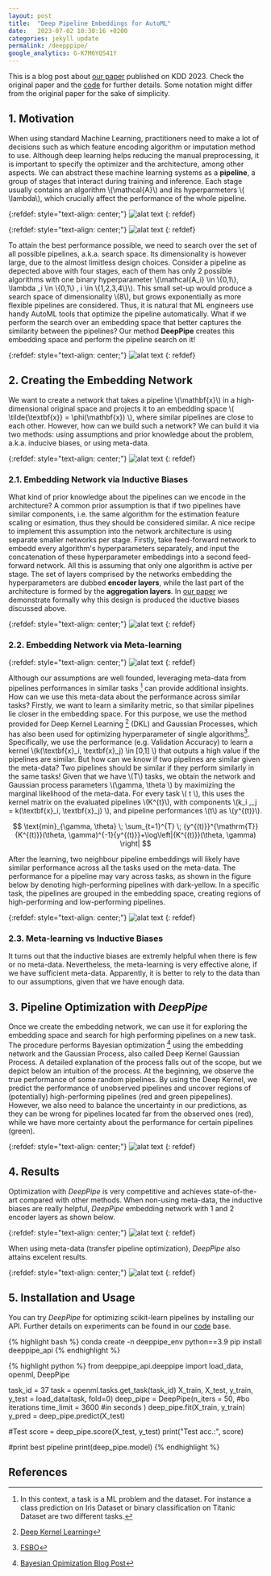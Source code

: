```yaml
---
layout: post
title:  "Deep Pipeline Embeddings for AutoML"
date:   2023-07-02 10:30:16 +0200
categories: jekyll update
permalink: /deepppipe/
google_analytics: G-K7M6YQS41Y
---
```


<script src="https://cdn.mathjax.org/mathjax/latest/MathJax.js?config=TeX-AMS-MML_HTMLorMML" type="text/javascript" ></script>

This is a blog post about [our paper][our-paper] published on KDD 2023. Check the original paper and the [code][code] for further details. Some notation might differ from the original paper for the sake of simplicity.

## 1. Motivation

When using standard Machine Learning, practitioners need to make a lot of decisions such as which feature encoding algorithm or imputation method to use. Although deep learning helps reducing the manual preprocessing, it is important to specify the optimizer and the architecture, among other aspects. We can abstract these machine learning systems as a **pipeline**, a group of stages that interact during training and inference. Each stage usually contains an algorithm \\(\mathcal{A}\\) and its hyperparmeters \\( \lambda\\), which crucially affect the performance of the whole pipeline. 


{:refdef: style="text-align: center;"}
![alat text](/assets/images/deeppipe/standard_ml_pipeline.svg "Example of Standard ML Pipeline")
{: refdef}


{:refdef: style="text-align: center;"}
![alat text](/assets/images/deeppipe/deep_learning_pipeline.svg "Example of Deep Learning Pipeline")
{: refdef}

To attain the best performance possible, we need to search over the set of all possible pipelines, a.k.a. search space. Its dimensionality is however large, due to the almost limitless design choices. Consider a pipeline as depected above with four stages, each of them has only 2 possible algorithms with one binary hyperparameter \\(\mathcal{A_i} \in \\{0,1\\}, \lambda _i \in \\{0,1\\} , i \in  \\{1,2,3,4\\}\\). This small set-up would produce a search space of dimensionality \\(8\\), but grows exponentially  as more flexible pipelines are considered. Thus, it is natural that ML engineers use handy AutoML tools that optimize the pipeline automatically. What if we perform the search over an embedding space that better captures the similarity between the pipelines? Our method **DeepPipe** creates this embedding space and perform the pipeline search on it!

{:refdef: style="text-align: center;"}
![alat text](/assets/images/deeppipe/original_and_embedding_space.svg "Original and Embedding Space")
{: refdef}

## 2. Creating the Embedding Network

We want to create a network that takes a pipeline \\(\mathbf{x}\\) in a high-dimensional original space and projects it to an embedding space \\( \tilde{\textbf{x}} = \phi(\mathbf{x}) \\), where similar pipelines are close to each other. However, how can we build such a network? We can build it via two methods: using assumptions and prior knowledge about the problem, a.k.a. inducive biases, or using meta-data.

{:refdef: style="text-align: center;"}
![alat text](/assets/images/deeppipe/embedding_network.svg)
{: refdef}

### 2.1. Embedding Network via Inductive Biases

What kind of prior knowledge about the pipelines can we encode in the architecture? A common prior assumption is that if two pipelines have similar components, i.e. the same algorithm for the estimation feature scaling or esimation, thus they should be considered similar. A nice recipe to implement this assumption into the network architecture is using separate smaller networks per stage. Firstly, take feed-forward network to embedd every algorithm's hyperparameters separately, and input the concatenation of these hyperparameter embeddings into a second feed-forward network. All this is assuming that only one algorithm is active per stage. The set of layers comprised by the networks embedding the hyperparameters are dubbed **encoder layers**, while the last part of the architecture is formed by the **aggregation layers**. In [our paper][our-paper] we demonstrate formally why this design is produced the iductive biases discussed above.

{:refdef: style="text-align: center;"}
![alat text](/assets/images/deeppipe/deeppipe_network.svg "DeepPipe Embedding Network")
{: refdef}

### 2.2. Embedding Network via Meta-learning

{:refdef: style="text-align: center;"}
![alat text](/assets/images/deeppipe/creating_network.svg "Creating Embedding Network")
{: refdef}


Although our assumptions are well founded, leveraging meta-data from pipelines performances in similar tasks [^task] can provide additional insights. How can we use this meta-data about the performance across similar tasks? Firstly, we want to learn a similarity metric, so that similar pipelines lie closer in the embedding space. For this purpose, we use the method provided for Deep Kernel Learning [^2] (DKL) and Gaussian Processes, which has also been used for optimizing hyperparameter of single algorithms[^3]. Specifically, we use the performance (e.g. Validation Accuracy) to learn a kernel \\(k(\textbf{x}_i, \textbf{x}_j) \in [0,1] \\) that outputs a high value if the pipelines are similar. But how can we know if two pipelines are similar given the meta-data? Two pipelines should be similar if they perform similarly in the same tasks! Given that we have \\(T\\) tasks, we obtain the network and Gaussian process parameters \\(\gamma, \theta \\) by maximizing the marginal likelihood of the meta-data. For every task \\( t \\), this uses the kernel matrix on the evaluated pipelines \\(K^{t}\\), with components \\(k_i ,_j = k(\textbf{x}_i, \textbf{x}_j) \\), and pipeline performances \\(t\\) as \\(y^{(t)}\\).


$$
    \text{min}_{\gamma, \theta} \; \sum_{t=1}^{T} \; {y^{(t)}}^{\mathrm{T}}{K^{(t)}}(\theta, \gamma)^{-1}{y^{(t)}}+\log\left|{K^{(t)}}(\theta, \gamma) \right|
$$


After the learning, two neighbour pipeline embeddings will likely have similar performance across all the tasks used on the meta-data. The performance for a pipeline may vary across tasks, as shown in the figure below by denoting high-performing pipelines with dark-yellow. In a specific task, the pipelines are grouped in the embedding space, creating regions of high-performing and low-performing pipelines.


{:refdef: style="text-align: center;"}
![alat text](/assets/images/deeppipe/embeddings_per_task.svg "Embeddings per Task")
{: refdef}




### 2.3. Meta-learning vs Inductive Biases

It turns out that the inductive biases are extremly helpful when there is few or no meta-data. Nevertheless, the meta-learning is very effective alone, if we have sufficient meta-data. Apparently, it is better to rely to the data than to our assumptions, given that we have enough data.


## 3. Pipeline Optimization with *DeepPipe* 

Once we create the embedding network, we can use it for exploring the embedding space and search for high performing pipelines on a new task. The procedure performs 
Bayesian optimization [^4] using the embedding network and the Gaussian Process, also called Deep Kernel Gaussian Process. A detailed explanation of the process falls out of the scope, but we depict below an intuition of the process. At the beginning, we observe the true performance of some random pipelines. By using the Deep Kernel, we predict the performance of unobserved pipelines and uncover regions of (potentially) high-performing pipelines (red and green pipepelines). However, we also need to balance the uncertainty in our predictions, as they can be wrong for pipelines located far from the observed ones (red), while we have more certainty about the performance for certain pipelines (green). 

{:refdef: style="text-align: center;"}
![alat text](/assets/images/deeppipe/optimizing_pipelines.svg "Optimizing Pipelines")
{: refdef}


## 4. Results

Optimization with *DeepPipe* is very competitive and achieves state-of-the-art compared with other methods. When non-using meta-data, the inductive biases are really helpful, *DeepPipe* embedding network with 1 and 2 encoder layers as shown below.


{:refdef: style="text-align: center;"}
![alat text](/assets/images/deeppipe/deeppipe_results1.png "Results non-transfer set-up")
{: refdef}

When using meta-data (transfer pipeline optimization), *DeepPipe* also attains excelent results.

{:refdef: style="text-align: center;"}
![alat text](/assets/images/deeppipe/deeppipe_results2.png "Results transfer set-up")
{: refdef}


## 5. Installation and Usage

You can try *DeepPipe* for optimizing scikit-learn pipelines by installing our API. Further details on experiments can be found in our [code] base.


{% highlight bash %}
conda create -n deeppipe_env python==3.9
pip install deeppipe_api
{% endhighlight %}


{% highlight python %}
from deeppipe_api.deeppipe import load_data, openml, DeepPipe

task_id = 37
task = openml.tasks.get_task(task_id)
X_train, X_test, y_train, y_test = load_data(task, fold=0)
deep_pipe = DeepPipe(n_iters = 50,  #bo iterations
                    time_limit = 3600 #in seconds
                    )
deep_pipe.fit(X_train, y_train)
y_pred = deep_pipe.predict(X_test)

#Test
score = deep_pipe.score(X_test, y_test)
print("Test acc.:", score)

#print best pipeline
print(deep_pipe.model)
{% endhighlight %}


## References

[^task]: In this context, a task is a ML problem and the dataset. For instance a class prediction on Iris Dataset or binary classification on Titanic Dataset are two different tasks. 
[^2]: [Deep Kernel Learning](https://arxiv.org/abs/1511.02222)
[^3]: [FSBO](https://arxiv.org/abs/2101.07667) 
[^4]: [Bayesian Opimization Blog Post](http://krasserm.github.io/2018/03/21/bayesian-optimization/)

[our-paper]: https://arxiv.org/abs/2305.14009
[code]: https://github.com/releaunifreiburg/DeepPipe

